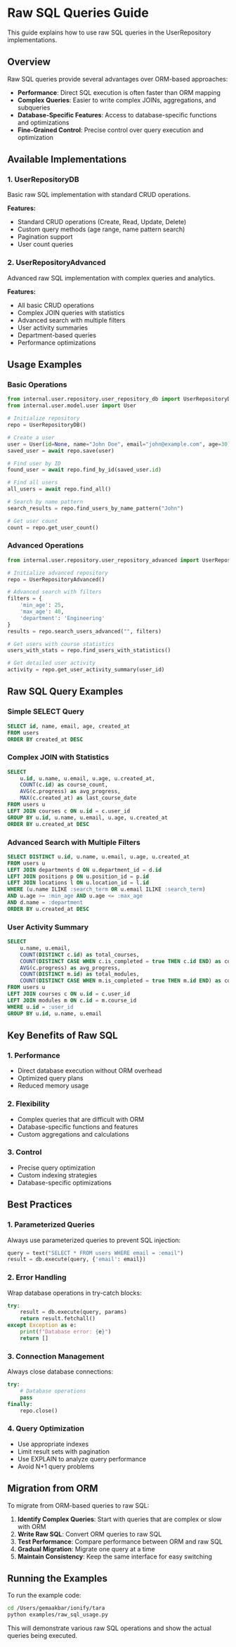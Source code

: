 # Raw SQL Queries Guide

This guide explains how to use raw SQL queries in the UserRepository implementations.

## Overview

Raw SQL queries provide several advantages over ORM-based approaches:
- **Performance**: Direct SQL execution is often faster than ORM mapping
- **Complex Queries**: Easier to write complex JOINs, aggregations, and subqueries
- **Database-Specific Features**: Access to database-specific functions and optimizations
- **Fine-Grained Control**: Precise control over query execution and optimization

## Available Implementations

### 1. UserRepositoryDB
Basic raw SQL implementation with standard CRUD operations.

**Features:**
- Standard CRUD operations (Create, Read, Update, Delete)
- Custom query methods (age range, name pattern search)
- Pagination support
- User count queries

### 2. UserRepositoryAdvanced
Advanced raw SQL implementation with complex queries and analytics.

**Features:**
- All basic CRUD operations
- Complex JOIN queries with statistics
- Advanced search with multiple filters
- User activity summaries
- Department-based queries
- Performance optimizations

## Usage Examples

### Basic Operations

```python
from internal.user.repository.user_repository_db import UserRepositoryDB
from internal.user.model.user import User

# Initialize repository
repo = UserRepositoryDB()

# Create a user
user = User(id=None, name="John Doe", email="john@example.com", age=30)
saved_user = await repo.save(user)

# Find user by ID
found_user = await repo.find_by_id(saved_user.id)

# Find all users
all_users = await repo.find_all()

# Search by name pattern
search_results = repo.find_users_by_name_pattern("John")

# Get user count
count = repo.get_user_count()
```

### Advanced Operations

```python
from internal.user.repository.user_repository_advanced import UserRepositoryAdvanced

# Initialize advanced repository
repo = UserRepositoryAdvanced()

# Advanced search with filters
filters = {
    'min_age': 25,
    'max_age': 40,
    'department': 'Engineering'
}
results = repo.search_users_advanced("", filters)

# Get users with course statistics
users_with_stats = repo.find_users_with_statistics()

# Get detailed user activity
activity = repo.get_user_activity_summary(user_id)
```

## Raw SQL Query Examples

### Simple SELECT Query
```sql
SELECT id, name, email, age, created_at
FROM users
ORDER BY created_at DESC
```

### Complex JOIN with Statistics
```sql
SELECT 
    u.id, u.name, u.email, u.age, u.created_at,
    COUNT(c.id) as course_count,
    AVG(c.progress) as avg_progress,
    MAX(c.created_at) as last_course_date
FROM users u
LEFT JOIN courses c ON u.id = c.user_id
GROUP BY u.id, u.name, u.email, u.age, u.created_at
ORDER BY u.created_at DESC
```

### Advanced Search with Multiple Filters
```sql
SELECT DISTINCT u.id, u.name, u.email, u.age, u.created_at
FROM users u
LEFT JOIN departments d ON u.department_id = d.id
LEFT JOIN positions p ON u.position_id = p.id
LEFT JOIN locations l ON u.location_id = l.id
WHERE (u.name ILIKE :search_term OR u.email ILIKE :search_term)
AND u.age >= :min_age AND u.age <= :max_age
AND d.name = :department
ORDER BY u.created_at DESC
```

### User Activity Summary
```sql
SELECT 
    u.name, u.email,
    COUNT(DISTINCT c.id) as total_courses,
    COUNT(DISTINCT CASE WHEN c.is_completed = true THEN c.id END) as completed_courses,
    AVG(c.progress) as avg_progress,
    COUNT(DISTINCT m.id) as total_modules,
    COUNT(DISTINCT CASE WHEN m.is_completed = true THEN m.id END) as completed_modules
FROM users u
LEFT JOIN courses c ON u.id = c.user_id
LEFT JOIN modules m ON c.id = m.course_id
WHERE u.id = :user_id
GROUP BY u.id, u.name, u.email
```

## Key Benefits of Raw SQL

### 1. Performance
- Direct database execution without ORM overhead
- Optimized query plans
- Reduced memory usage

### 2. Flexibility
- Complex queries that are difficult with ORM
- Database-specific functions and features
- Custom aggregations and calculations

### 3. Control
- Precise query optimization
- Custom indexing strategies
- Database-specific optimizations

## Best Practices

### 1. Parameterized Queries
Always use parameterized queries to prevent SQL injection:

```python
query = text("SELECT * FROM users WHERE email = :email")
result = db.execute(query, {'email': email})
```

### 2. Error Handling
Wrap database operations in try-catch blocks:

```python
try:
    result = db.execute(query, params)
    return result.fetchall()
except Exception as e:
    print(f"Database error: {e}")
    return []
```

### 3. Connection Management
Always close database connections:

```python
try:
    # Database operations
    pass
finally:
    repo.close()
```

### 4. Query Optimization
- Use appropriate indexes
- Limit result sets with pagination
- Use EXPLAIN to analyze query performance
- Avoid N+1 query problems

## Migration from ORM

To migrate from ORM-based queries to raw SQL:

1. **Identify Complex Queries**: Start with queries that are complex or slow with ORM
2. **Write Raw SQL**: Convert ORM queries to raw SQL
3. **Test Performance**: Compare performance between ORM and raw SQL
4. **Gradual Migration**: Migrate one query at a time
5. **Maintain Consistency**: Keep the same interface for easy switching

## Running the Examples

To run the example code:

```bash
cd /Users/gemaakbar/ionify/tara
python examples/raw_sql_usage.py
```

This will demonstrate various raw SQL operations and show the actual queries being executed.
